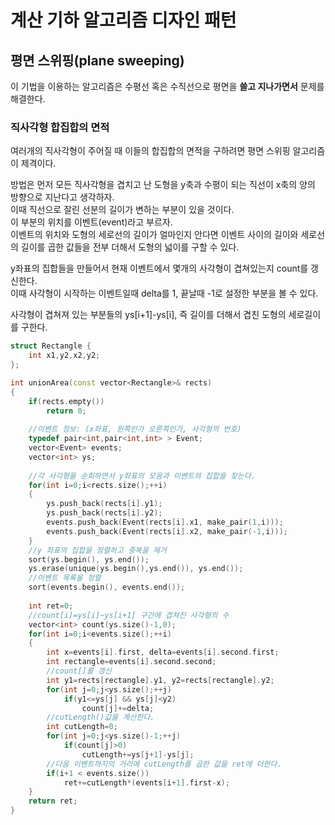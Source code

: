 # 계산 기하 알고리즘 디자인 패턴 
## 평면 스위핑(plane sweeping) 
이 기법을 이용하는 알고리즘은 수평선 혹은 수직선으로 평면을 **쓸고 지나가면서** 문제를 해결한다.  
### 직사각형 합집합의 면적  
여러개의 직사각형이 주어질 때 이들의 합집합의 면적을 구하려면 평면 스위핑 알고리즘이 제격이다.  

방법은 먼저 모든 직사각형을 겹치고 난 도형을 y축과 수평이 되는 직선이 x축의 양의 방향으로 지난다고 생각하자.  
이때 직선으로 잘린 선분의 길이가 변하는 부분이 있을 것이다.  
이 부분의 위치를 이벤트(event)라고 부르자.  
이벤트의 위치와 도형의 세로선의 길이가 얼마인지 안다면 이벤트 사이의 길이와 세로선의 길이를 곱한 값들을 전부 더해서 도형의 넓이를 구할 수 있다.  

y좌표의 집합들을 만들어서 현재 이벤트에서 몇개의 사각형이 겹쳐있는지 count를 갱신한다.   
이때 사각형이 시작하는 이벤트일때 delta를 1, 끝날때 -1로 설정한 부분을 볼 수 있다.  

사각형이 겹쳐져 있는 부분들의 ys[i+1]-ys[i], 즉 길이를 더해서 겹친 도형의 세로길이를 구한다.  
```c++
struct Rectangle {
    int x1,y2,x2,y2;
};

int unionArea(const vector<Rectangle>& rects) 
{
    if(rects.empty()) 
        return 0;
    
    //이벤트 정보: (x좌표, 왼쪽인가 오른쪽인가, 사각형의 번호)
    typedef pair<int,pair<int,int> > Event;
    vector<Event> events;
    vector<int> ys;
    
    //각 사각형을 순회하면서 y좌표의 모음과 이벤트의 집합을 찾는다.
    for(int i=0;i<rects.size();++i)
    {
        ys.push_back(rects[i].y1);
        ys.push_back(rects[i].y2);
        events.push_back(Event(rects[i].x1, make_pair(1,i)));
        events.push_back(Event(rects[i].x2, make_pair(-1,i)));
    }
    //y 좌표의 집합을 정렬하고 중복을 제거
    sort(ys.begin(), ys.end());
    ys.erase(unique(ys.begin(),ys.end()), ys.end());
    //이벤트 목록을 정렬
    sort(events.begin(), events.end());
    
    int ret=0;
    //count[i]=ys[i]~ys[i+1] 구간에 겹쳐진 사각형의 수
    vector<int> count(ys.size()-1,0);
    for(int i=0;i<events.size();++i)
    {
        int x=events[i].first, delta=events[i].second.first;
        int rectangle=events[i].second.second;
        //count[]를 갱신
        int y1=rects[rectangle].y1, y2=rects[rectangle].y2;
        for(int j=0;j<ys.size();++j)
            if(y1<=ys[j] && ys[j]<y2)
                count[j]+=delta;
        //cutLength()값을 계산한다.
        int cutLength=0;
        for(int j=0;j<ys.size()-1;++j)
            if(count[j]>0)
                cutLength+=ys[j+1]-ys[j];
        //다음 이벤트까지의 거리에 cutLength를 곱한 값을 ret에 더한다.
        if(i+1 < events.size())
            ret+=cutLength*(events[i+1].first-x);
    }
    return ret;
}
```
